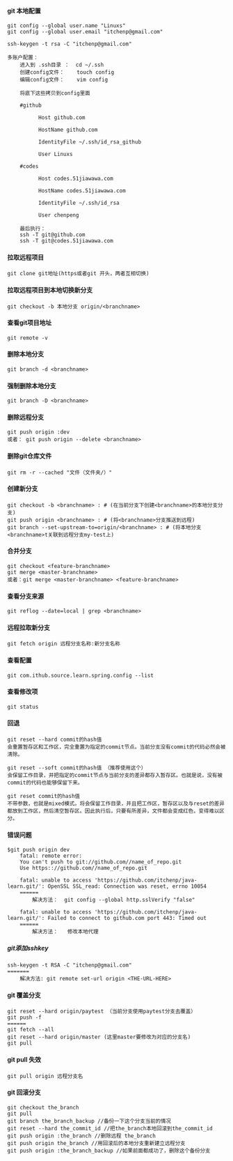 #### git 本地配置
    git config --global user.name "Linuxs"
    git config --global user.email "itchenp@gmail.com"
    
    ssh-keygen -t rsa -C "itchenp@gmail.com"

    多账户配置：
        进入到 .ssh目录 ：  cd ~/.ssh
        创建config文件：    touch config
        编辑config文件：    vim config
        
        将底下这些拷贝到config里面
    
        #github
        
              Host github.com   
        
              HostName github.com
        
              IdentityFile ~/.ssh/id_rsa_github
        
              User Linuxs
        
        #codes
        
              Host codes.51jiawawa.com
        
              HostName codes.51jiawawa.com
        
              IdentityFile ~/.ssh/id_rsa
        
              User chenpeng
        
        最后执行：
        ssh -T git@github.com
        ssh -T git@codes.51jiawawa.com

#### 拉取远程项目
    git clone git地址(https或者git 开头，两者互相切换)
#### 拉取远程项目到本地切换新分支
    git checkout -b 本地分支 origin/<branchname>
#### 查看git项目地址
    git remote -v
#### 删除本地分支
    git branch -d <branchname>
#### 强制删除本地分支
    git branch -D <branchname>
#### 删除远程分支
    git push origin :dev
    或者： git push origin --delete <branchname>
#### 删除git仓库文件
    git rm -r --cached "文件（文件夹/）"
#### 创建新分支
    git checkout -b <branchname> : # (在当前分支下创建<branchname>的本地分支分支)
    git push origin <branchname> : # (将<branchname>分支推送到远程)
    git branch --set-upstream-to=origin/<branchname> : # (将本地分支<branchname>t关联到远程分支my-test上)
#### 合并分支
    git checkout <feature-branchname>
    git merge <master-branchname>
    或者：git merge <master-branchname> <feature-branchname>
#### 查看分支来源
    git reflog --date=local | grep <branchname>
#### 远程拉取新分支
    git fetch origin 远程分支名称:新分支名称
#### 查看配置
    git com.ithub.source.learn.spring.config --list
#### 查看修改项
    git status
#### 回退
    git reset --hard commit的hash值
    会重置暂存区和工作区，完全重置为指定的commit节点。当前分支没有commit的代码必然会被清除。

    git reset --soft commit的hash值 （推荐使用这个）
    会保留工作目录，并把指定的commit节点与当前分支的差异都存入暂存区。也就是说，没有被commit的代码也能够保留下来。

    git reset commit的hash值
    不带参数，也就是mixed模式。将会保留工作目录，并且把工作区，暂存区以及与reset的差异都放到工作区，然后清空暂存区。因此执行后，只要有所差异，文件都会变成红色，变得难以区分。

#### 错误问题
    $git push origin dev
        fatal: remote error:
        You can't push to git://github.com//name_of_repo.git
        Use https:://github.com//name_of_repo.git
        
        fatal: unable to access 'https://github.com/itchenp/java-learn.git/': OpenSSL SSL_read: Connection was reset, errno 10054
        ======
            解决方法：  git config --global http.sslVerify "false"
        
        fatal: unable to access 'https://github.com/itchenp/java-learn.git/': Failed to connect to github.com port 443: Timed out
        ======
            解决方法：   修改本地代理
    


##### git添加sshkey
    ssh-keygen -t RSA -C "itchenp@gmail.com"
    =======
        解决方法: git remote set-url origin <THE-URL-HERE>
    
#### git 覆盖分支
    git reset --hard origin/paytest （当前分支使用paytest分支去覆盖）
    git push -f  
    ======
    git fetch --all
    git reset --hard origin/master (这里master要修改为对应的分支名)
    git pull
#### git pull 失效
    git pull origin 远程分支名
#### git 回滚分支
    git checkout the_branch
    git pull
    git branch the_branch_backup //备份一下这个分支当前的情况
    git reset --hard the_commit_id //把the_branch本地回滚到the_commit_id
    git push origin :the_branch //删除远程 the_branch
    git push origin the_branch //用回滚后的本地分支重新建立远程分支
    git push origin :the_branch_backup //如果前面都成功了，删除这个备份分支
   
    

